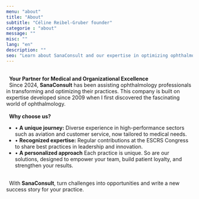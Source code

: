 ```yaml
---
menu: "about"
title: "About"
subtitle: "Céline Reibel-Gruber founder"
categorie : "about"
message: ""
misc: ""
lang: "en"
description: ""
seo: "Learn about SanaConsult and our expertise in optimizing ophthalmology practices"
---
```

\
&nbsp;
**Your Partner for Medical and Organizational Excellence**
\
&nbsp;
Since 2024, **SanaConsult** has been assisting ophthalmology professionals in transforming and optimizing their practices. This company is built on expertise developed since 2009 when I first discovered the fascinating world of ophthalmology.
\
\
&nbsp;
**Why choose us?**
- •	**A unique journey:** Diverse experience in high-performance sectors such as aviation and customer service, now tailored to medical needs.
- •	**Recognized expertise:** Regular contributions at the ESCRS Congress to share best practices in leadership and innovation.
- •	**A personalized approach** Each practice is unique. So are our solutions, designed to empower your team, build patient loyalty, and strengthen your results.

\
&nbsp;
With **SanaConsult**, turn challenges into opportunities and write a new success story for your practice.


